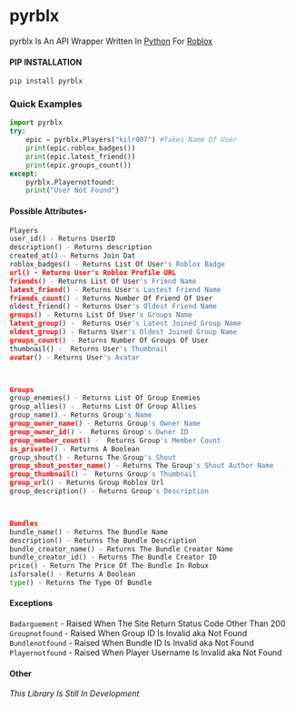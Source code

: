 # **pyrblx**


pyrblx Is An API Wrapper Written In [Python](https://www.python.org/) For [Roblox](https://www.roblox.com)
#### PIP INSTALLATION
``pip install pyrblx``
###  Quick Examples
````python
import pyrblx 
try:
    epic = pyrblx.Players("kilr007") #Takes Name Of User
    print(epic.roblox_badges())
    print(epic.latest_friend())
    print(epic.groups_count())
except:
    pyrblx.Playernotfound:
    print("User Not Found")

````
#### Possible Attributes-
````python
Players
user_id() - Returns UserID
description() - Returns description
created_at() - Returns Join Dat
roblox_badges() - Returns List Of User's Roblox Badge
url() - Returns User's Roblox Profile URL
friends() - Returns List Of User's Friend Name
latest_friend() - Returns User's Lastest Friend Name 
friends_count() - Returns Number Of Friend Of User
oldest_friend() - Returns User's Oldest Friend Name  
groups() - Returns List Of User's Groups Name
latest_group() -  Returns User's Latest Joined Group Name 
oldest_group() - Returns User's Oldest Joined Group Name 
groups_count() - Returns Number Of Groups Of User
thumbnail() -  Returns User's Thumbnail
avatar() - Returns User's Avatar



Groups
group_enemies() - Returns List Of Group Enemies
group_allies() -  Returns List Of Group Allies
group_name() - Returns Group's Name
group_owner_name() - Returns Group's Owner Name
group_owner_id() -  Returns Group's Owner ID
group_member_count() -  Returns Group's Member Count
is_private() - Returns A Boolean 
group_shout() - Returns The Group's Shout
group_shout_poster_name() - Returns The Group's Shout Author Name
group_thumbnail() -  Returns Group's Thumbnail
group_url() - Returns Group Roblox Url
group_description() - Returns Group's Description



Bundles
bundle_name() - Returns The Bundle Name
description() - Returns The Bundle Description
bundle_creator_name() - Returns The Bundle Creator Name
bundle_creator_id() - Returns The Bundle Creator ID
price() - Return The Price Of The Bundle In Robux
isforsale() - Returns A Boolean
type() - Returns The Type Of Bundle
````
#### Exceptions 
`Badarguement` -  Raised When The Site Return Status Code Other Than 200  
`Groupnotfound` - Raised When Group ID Is Invalid aka Not Found  
`Bundlenotfound` - Raised When Bundle ID Is Invalid aka Not Found 
`Playernotfound` - Raised When Player Username Is Invalid aka Not Found  


#### Other
*This Library Is Still In Development*














